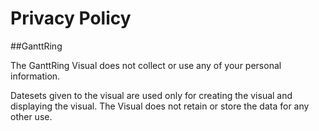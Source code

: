# Privacy Policy

##GanttRing

The GanttRing Visual does not collect or use any of your personal information.

Datesets given to the visual are used only for creating the visual and displaying the visual. The Visual does not retain or store the data for any other use.
